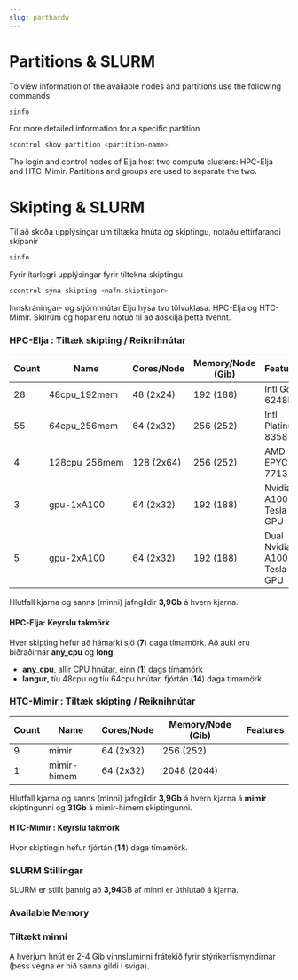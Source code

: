 ```yaml
---
slug: parthardw
---
```


# Partitions & SLURM

To view information of the available nodes and partitions use the
following commands

```bash
sinfo
```

For more detailed information for a specific partition

```bash
scontrol show partition <partition-name>
```

The login and control nodes of Elja
host two compute clusters: HPC-Elja and HTC-Mimir. Partitions and groups
are used to separate the two.

# Skipting & SLURM

Til að skoða upplýsingar um tiltæka hnúta og skiptingu, notaðu
eftirfarandi skipanir

``` bash
sinfo
```

Fyrir ítarlegri upplýsingar fyrir tiltekna skiptingu

``` bash
scontrol sýna skipting <nafn skiptingar>
```

Innskráningar- og stjórnhnútar Elju
hýsa tvo tölvuklasa: HPC-Elja og HTC-Mimir. Skilrúm og hópar
eru notuð til að aðskilja þetta tvennt.

### HPC-Elja : Tiltæk skipting / Reiknihnútar

| Count |  Name | Cores/Node | Memory/Node (Gib) | Features        |
|-------|----------|------------|-------------------|-----------------|
| 28    | 48cpu_192mem  | 48 (2x24)     | 192 (188)      | Intl Gold 6248R                |
| 55    | 64cpu_256mem  | 64 (2x32)     | 256 (252)     | Intl Platinum 8358               |
| 4    | 128cpu_256mem  | 128 (2x64)     | 256 (252)     | AMD EPYC 7713                |
| 3     | gpu-1xA100    | 64 (2x32)     | 192 (188)   | Nvidia A100 Tesla GPU |
| 5     | gpu-2xA100    | 64 (2x32)     | 192 (188)   | Dual Nvidia A100 Tesla GPU |

Hlutfall kjarna og sanns (minni) jafngildir **3,9Gb** á hvern kjarna.

#### HPC-Elja: Keyrslu takmörk

Hver skipting hefur að hámarki sjö (**7**) daga tímamörk. Að auki eru biðraðirnar **any_cpu** og **long**:
- **any_cpu**, allir CPU hnútar, einn (**1**) dags tímamörk
- **langur**, tíu 48cpu og tíu 64cpu hnútar, fjórtán (**14**) daga tímamörk

### HTC-Mimir : Tiltæk skipting / Reiknihnútar
| Count |  Name | Cores/Node | Memory/Node (Gib) | Features        |
|-------|----------|------------|-------------------|-----------------|
| 9    | mimir  | 64 (2x32)       | 256 (252)     |                 |
| 1     | mimir-himem    | 64 (2x32)       | 2048 (2044)             |                 |

Hlutfall kjarna og sanns (minni) jafngildir **3,9Gb** á hvern kjarna á **mimir** skiptingunni og **31Gb** á mimir-himem skiptingunni.

#### HTC-Mimir : Keyrslu takmörk

Hvor skiptingin hefur fjórtán (**14**) daga tímamörk.

### SLURM Stillingar

SLURM er stillt þannig að **3,94**GB af minni er úthlutað á kjarna.

### Available Memory

### Tiltækt minni

Á hverjum hnút er 2-4 Gib vinnsluminni frátekið fyrir stýrikerfismyndirnar (þess vegna er hið sanna gildi í sviga).


